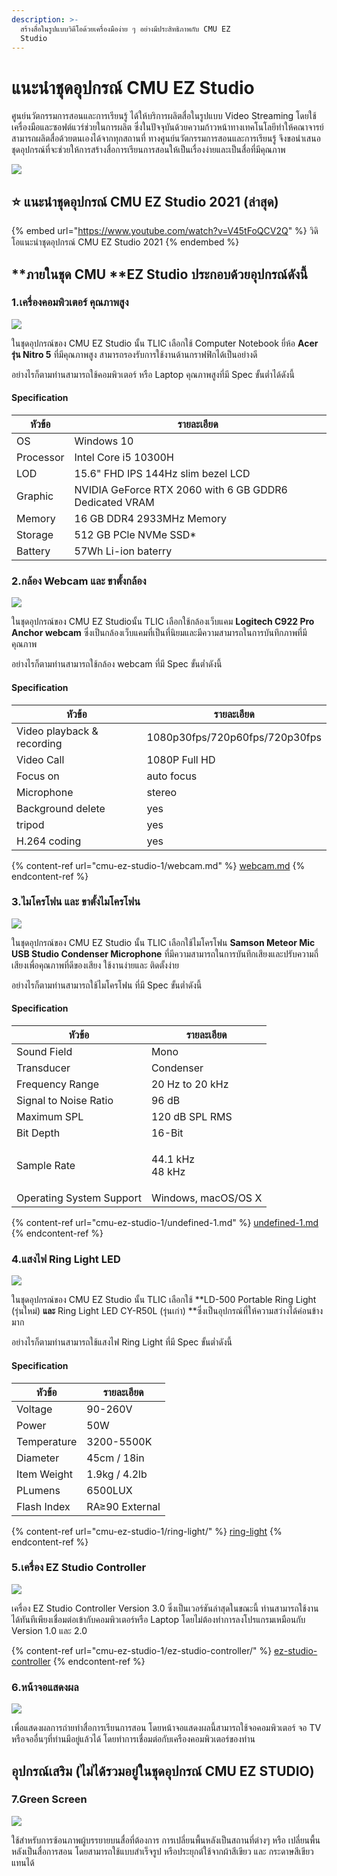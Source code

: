 ```yaml
---
description: >-
  สร้างสื่อในรูปแบบวิดีโอด้วยเครื่องมือง่าย ๆ อย่างมีประสิทธิภาพกับ CMU EZ
  Studio
---
```


# แนะนำชุดอุปกรณ์ CMU EZ Studio

&#x20;          ศูนย์นวัตกรรมการสอนและการเรียนรู้ ได้ให้บริการผลิตสื่อในรูปแบบ Video Streaming โดยใช้เครื่องมือและซอฟต์แวร์ช่วยในการผลิต ซึ่งในปัจจุบันด้วยความก้าวหน้าทางเทคโนโลยีทำให้คณาจารย์สามารถผลิตสื่อด้วยตนเองได้จากทุกสถานที่ ทางศูนย์นวัตกรรมการสอนและการเรียนรู้ จึงขอนำเสนอชุดอุปกรณ์ที่จะช่วยให้การสร้างสื่อการเรียนการสอนให้เป็นเรื่องง่ายและเป็นสื่อที่มีคุณภาพ&#x20;

![](<.gitbook/assets/image (195).png>)

## :star: แนะนำชุดอุปกรณ์ CMU EZ Studio 2021 (ล่าสุด)

{% embed url="https://www.youtube.com/watch?v=V45tFoQCV2Q" %}
วิดิโอแนะนำชุดอุปกรณ์ CMU EZ Studio 2021
{% endembed %}

## **ภายในชุด CMU **EZ Studio ประกอบด้วยอุปกรณ์ดังนี้

### 1.เครื่องคอมพิวเตอร์ คุณภาพสูง&#x20;

![](<.gitbook/assets/image (45).png>)

&#x20;        ในชุดอุปกรณ์ของ CMU EZ Studio นั้น  TLIC เลือกใช้ Computer Notebook ยี่ห้อ **Acer รุ่น Nitro 5** ที่มีคุณภาพสูง สามารถรองรับการใช้งานด้านกราฟฟิกได้เป็นอย่างดี&#x20;

&#x20;         อย่างไรก็ตามท่านสามารถใช้คอมพิวเตอร์ หรือ Laptop คุณภาพสูงที่มี Spec ขั้นต่ำได้ดังนี้

#### **Specification**

| หัวข้อ    | รายละเอียด                                             |
| --------- | ------------------------------------------------------ |
| OS        | Windows 10                                             |
| Processor | Intel Core i5 10300H                                   |
| LOD       | 15.6" FHD IPS 144Hz slim bezel LCD                     |
| Graphic   | NVIDIA GeForce RTX 2060 with 6 GB GDDR6 Dedicated VRAM |
| Memory    | 16 GB DDR4 2933MHz Memory                              |
| Storage   | 512 GB PCle NVMe SSD\*                                 |
| Battery   | 57Wh Li-ion baterry                                    |



### 2.กล้อง Webcam และ ขาตั้งกล้อง

![](<.gitbook/assets/image (46).png>)

&#x20;         ในชุดอุปกรณ์ของ CMU EZ Studioนั้น TLIC เลือกใช้กล้องเว็บแคม **Logitech C922 Pro Anchor webcam** ซึ่งเป็นกล้องเว็บแคมที่เป็นที่นิยมและมีความสามารถในการบันทึกภาพที่มีคุณภาพ

&#x20;          อย่างไรก็ตามท่านสามารถใช้กล้อง webcam ที่มี Spec ขั้นต่ำดังนี้

#### **Specification**

| หัวข้อ                     | รายละเอียด                     |
| -------------------------- | ------------------------------ |
| Video playback & recording | 1080p30fps/720p60fps/720p30fps |
| Video Call                 | 1080P Full HD                  |
| Focus on                   | auto focus                     |
| Microphone                 | stereo                         |
| Background delete          | yes                            |
| tripod                     | yes                            |
| H.264 coding               | yes                            |

{% content-ref url="cmu-ez-studio-1/webcam.md" %}
[webcam.md](cmu-ez-studio-1/webcam.md)
{% endcontent-ref %}



### 3.ไมโครโฟน และ ขาตั้งไมโครโฟน

![](<.gitbook/assets/image (47).png>)

&#x20;         ในชุดอุปกรณ์ของ CMU EZ Studio นั้น TLIC เลือกใช้ไมโครโฟน **Samson Meteor Mic USB Studio Condenser Microphone** ที่มีความสามารถในการบันทึกเสียงและปรับความถี่เสียงเพื่อคุณภาพที่ดีของเสียง ใช้งานง่ายและ ติดตั้งง่าย&#x20;

&#x20;         อย่างไรก็ตามท่านสามารถใช้ไมโครโฟน ที่มี Spec ขั้นต่ำดังนี้&#x20;

#### **Specification**

| หัวข้อ                   | รายละเอียด                |
| ------------------------ | ------------------------- |
| Sound Field              | Mono                      |
| Transducer               | Condenser                 |
| Frequency Range          | 20 Hz to 20 kHz           |
| Signal to Noise Ratio    | 96 dB                     |
| Maximum SPL              | 120 dB SPL RMS            |
| Bit Depth                | 16-Bit                    |
| Sample Rate              | <p>44.1 kHz<br>48 kHz</p> |
| Operating System Support | Windows, macOS/OS X       |

{% content-ref url="cmu-ez-studio-1/undefined-1.md" %}
[undefined-1.md](cmu-ez-studio-1/undefined-1.md)
{% endcontent-ref %}



### 4.แสงไฟ Ring Light LED

![](.gitbook/assets/4.png)

&#x20;           ในชุดอุปกรณ์ของ CMU EZ Studio นั้น TLIC เลือกใช้ **LD-500 Portable Ring Light (รุ่นใหม่) **และ** Ring Light LED CY-R50L (รุ่นเก่า) **ซึ่งเป็นอุปกรณ์ที่ให้ความสว่างได้ค่อนข้างมาก&#x20;

&#x20;            อย่างไรก็ตามท่านสามารถใช้แสงไฟ Ring Light ที่มี Spec ขั้นต่ำดังนี้&#x20;

#### **Specification**

| หัวข้อ      | รายละเอียด     |
| ----------- | -------------- |
| Voltage     | 90-260V        |
| Power       | 50W            |
| Temperature | 3200-5500K     |
| Diameter    | 45cm / 18in    |
| Item Weight | 1.9kg / 4.2lb  |
| PLumens     | 6500LUX        |
| Flash Index | RA≥90 External |

{% content-ref url="cmu-ez-studio-1/ring-light/" %}
[ring-light](cmu-ez-studio-1/ring-light/)
{% endcontent-ref %}



### 5.เครื่อง EZ Studio Controller&#x20;

![](<.gitbook/assets/image (53).png>)

เครื่อง EZ Studio Controller  Version 3.0 ซึ่งเป็นเวอร์ชันล่าสุดในขณะนี้ ท่านสามารถใช้งานได้ทันทีเพียงเชื่อมต่อเข้ากับคอมพิวเตอร์หรือ Laptop โดยไม่ต้องทำการลงโปรแกรมเหมือนกับ Version 1.0 และ 2.0

{% content-ref url="cmu-ez-studio-1/ez-studio-controller/" %}
[ez-studio-controller](cmu-ez-studio-1/ez-studio-controller/)
{% endcontent-ref %}



### 6.หน้าจอแสดงผล

![](<.gitbook/assets/image (70).png>)

เพื่อแสดงผลการถ่ายทำสื่อการเรียนการสอน โดยหน้าจอแสดงผลนี้สามารถใช้จอคอมพิวเตอร์ จอ TV หรือจออื่นๆที่ท่านมีอยู่แล้วได้ โดยทำการเชื่อมต่อกับเครืองคอมพิวเตอร์ของท่าน

## อุปกรณ์เสริม (ไม่ได้รวมอยู่ในชุดอุปกรณ์ CMU EZ STUDIO)

### 7.Green Screen&#x20;

![](<.gitbook/assets/Elegant Company Profile Presentation (1).png>)

ใช้สำหรับการซ้อนภาพผู้บรรยายบนสื่อที่ต้องการ การเปลี่ยนพื้นหลังเป็นสถานที่ต่างๆ หรือ เปลี่ยนพื้นหลังเป็นสื่อการสอน โดยสามารถใช้แบบสำเร็จรูป หรือประยุกต์ใช้จากผ้าสีเขียว และ กระดาษสีเขียวแทนได้&#x20;
